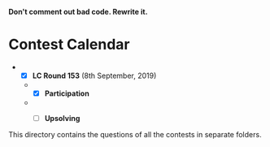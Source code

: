 **Don't comment out bad code. Rewrite it.**    

# Contest Calendar
* - [x] **LC Round 153** (8th September, 2019) 
  * - [x] **Participation**
  * - [ ] **Upsolving**



This directory contains the questions of all the contests in separate folders.
